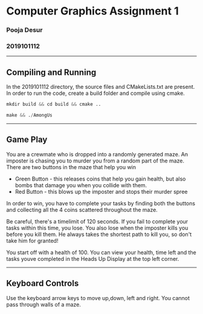 # Computer Graphics Assignment 1

### Pooja Desur

### 2019101112

---

## Compiling and Running

In the 2019101112 directory, the source files and CMakeLists.txt are present.
In order to run the code, create a build folder and compile using cmake.

```python
mkdir build && cd build && cmake ..
```
```python
make && ./AmongUs
```

---

## Game Play
You are a crewmate who is dropped into a randomly generated maze. An imposter is chasing you to murder you from a random part of the maze. 
There are two buttons in the maze that help you win
* Green Button - this releases coins that help you gain health, but also bombs that damage you when you collide with them.
* Red Button - this blows up the imposter and stops their murder spree

In order to win, you have to complete your tasks by finding both the buttons and collecting all the 4 coins scattered throughout the maze.

Be careful, there's a timelimit of 120 seconds. If you fail to complete your tasks within this time, you lose.
You also lose when the imposter kills you before you kill them. He always takes the shortest path to kill you, so don't take him for granted!

You start off with a health of 100. You can view your health, time left and the tasks youve completed in the Heads Up Display at the top left corner.


---

## Keyboard Controls

Use the keyboard arrow keys to move up,down, left and right. 
You cannot pass through walls of a maze.






